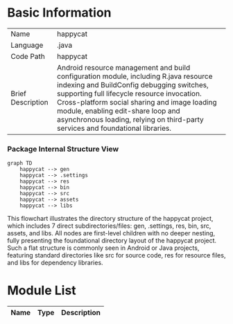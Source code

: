 # Basic Information

|      |      |
|------|------|
| Name | happycat |
| Language | .java |
| Code Path | happycat |
| Brief Description | Android resource management and build configuration module, including R.java resource indexing and BuildConfig debugging switches, supporting full lifecycle resource invocation. Cross-platform social sharing and image loading module, enabling edit-share loop and asynchronous loading, relying on third-party services and foundational libraries. |


### Package Internal Structure View

```mermaid
graph TD
    happycat --> gen
    happycat --> .settings
    happycat --> res
    happycat --> bin
    happycat --> src
    happycat --> assets
    happycat --> libs
```

This flowchart illustrates the directory structure of the happycat project, which includes 7 direct subdirectories/files: gen, .settings, res, bin, src, assets, and libs. All nodes are first-level children with no deeper nesting, fully presenting the foundational directory layout of the happycat project. Such a flat structure is commonly seen in Android or Java projects, featuring standard directories like src for source code, res for resource files, and libs for dependency libraries.

# Module List

| Name   | Type  | Description |
|-------|------|-------------|


